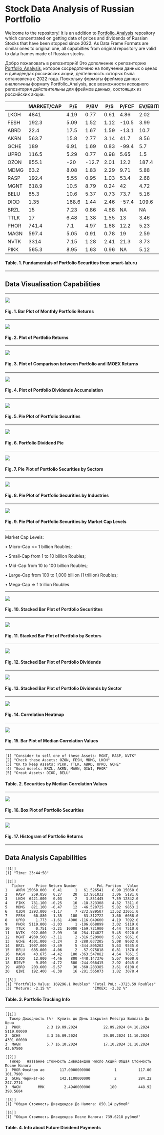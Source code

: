 # Stock Data Analysis of Russian Portfolio

Welcome to the repository! It is an addition to [Portfolio_Analysis](https://github.com/vladislavpyatnitskiy/Portfolio_Analysis) repository which concentrated on getting data of prices and dividends of Russian Stocks that have been stopped since 2022. As Data Frame Formats are similar ones to original one, all capabilties from original repository are valid to data frames made of Russian stocks.

Добро пожаловать в репозиторий! Это дополнение к репозиторию [Portfolio_Analysis](https://github.com/vladislavpyatnitskiy/Portfolio_Analysis), которое сосредоточено на получении данных о ценах и дивидендах российских акций, деятельность которых была остановлена с 2022 года. Поскольку форматы фреймов данных аналогичны формату Portfolio_Analysis, все возможности исходного репозитория действительны для фреймов данных, состоящих из российских акции.

| | MARKET/CAP | P/E | P/BV | P/S | P/FCF | EV/EBITDA | DEBT/EBITDA |
|---|---|---|---|---|---|---|---|
| LKOH | 4841 | 4.19 | 0.77 | 0.61 | 4.86 | 2.02 | -0.39 |
| FESH | 192.3 | 5.09 | 1.52 | 1.12 | -10.5 | 3.99 | 0.41 |
| ABRD | 22.4 | 17.5 | 1.67 | 1.59 | -13.1 | 10.7 | 3.01 |
| AKRN | 563.7 | 15.8 | 2.77 | 3.14 | 41.7 | 8.56 | 0.37 |
| GCHE | 189 | 6.91 | 1.69 | 0.83 | -99.4 | 5.7 | 1.91 |
| UPRO | 116.5 | 5.29 | 0.77 | 0.98 | 5.65 | 1.5 | -1.13 |
| OZON | 855.1 | -20 | -12.7 | 2.01 | 12.2 | 187.4 | -15.5 |
| MDMG | 63.2 | 8.08 | 1.83 | 2.29 | 9.71 | 5.88 | -0.98 |
| RASP | 192.4 | 5.55 | 0.95 | 1.03 | 53.4 | 2.68 | -0.49 |
| MGNT | 618.9 | 10.5 | 8.79 | 0.24 | 42 | 4.72 | 0.99 |
| BELU | 85.3 | 10.6 | 5.37 | 0.73 | 73.7 | 5.16 | 0.73 |
| DIOD | 1.35 | 168.6 | 1.44 | 2.46 | -57.4 | 109.6 | -2.83 |
| BRZL | 15 | 7.23 | 0.86 | 4.68 | NA | NA | NA |
| TTLK | 17 | 6.48 | 1.38 | 1.55 | 13 | 3.46 | -1.34 |
| PHOR | 741.4 | 7.1 | 4.97 | 1.68 | 12.2 | 5.23 | 1.2 |
| MAGN | 597.4 | 5.05 | 0.91 | 0.78 | 19 | 2.59 | -0.47 |
| NVTK | 3314 | 7.15 | 1.28 | 2.41 | 21.3 | 3.73 | 0.01 |
| PIKK | 565.3 | 8.95 | 1.63 | 0.96 | NA | 5.12 | 1.07 |
#### Table. 1. Fundamentals of Portfolio Securities from smart-lab.ru
--------------------------------------------------------------------
## Data Visualisation Capabilities
--------------------------------------------------------------------
![](https://github.com/vladislavpyatnitskiy/rus-stock-data-analysis/blob/main/Plots/Monthly%20Portfolio%20Returns.png?raw=true)
#### Fig. 1. Bar Plot of Monthly Portfolio Returns
--------------------------------------------------------------------
![](https://github.com/vladislavpyatnitskiy/rus-stock-data-analysis/blob/main/Plots/Line%20plot%20of%20Portfolio.png?raw=true)
#### Fig. 2. Plot of Portfolio Returns
--------------------------------------------------------------------
![](https://github.com/vladislavpyatnitskiy/rus-stock-data-analysis/blob/main/Plots/Portfolio%20Comparison%20with%20IMOEX.png?raw=true)
#### Fig. 3. Plot of Comparison between Portfolio and IMOEX Returns
--------------------------------------------------------------------
![](https://github.com/vladislavpyatnitskiy/rus-stock-data-analysis/blob/main/Plots/Dividends%20Accumulation.png?raw=true)
#### Fig. 4. Plot of Portfolio Dividends Accumulation
--------------------------------------------------------------------
![](https://github.com/vladislavpyatnitskiy/rus-stock-data-analysis/blob/main/Plots/Pie%20Plot.png?raw=true)
#### Fig. 5. Pie Plot of Portfolio Securities
--------------------------------------------------------------------
![](https://github.com/vladislavpyatnitskiy/rus-stock-data-analysis/blob/main/Plots/Dividend%20Pie.png?raw=true)
#### Fig. 6. Portfolio Dividend Pie
--------------------------------------------------------------------
![](https://github.com/vladislavpyatnitskiy/rus-stock-data-analysis/blob/main/Plots/Pie%20Plot%20of%20Securities%20Sectors.png?raw=true)
#### Fig. 7. Pie Plot of Portfolio Securities by Sectors
--------------------------------------------------------------------
![](https://github.com/vladislavpyatnitskiy/rus-stock-data-analysis/blob/main/Plots/Pie%20Plot%20of%20Portfolio%20by%20Industries.png?raw=true)
#### Fig. 8. Pie Plot of Portfolio Securities by Industries
--------------------------------------------------------------------
![](https://github.com/vladislavpyatnitskiy/rus-stock-data-analysis/blob/main/Plots/Pie%20Plot%20by%20Market%20Cap.png?raw=true)
#### Fig. 9. Pie Plot of Portfolio Securities by Market Cap Levels
--------------------------------------------------------------------
Market Cap Levels: 

• Micro-Cap <= 1 billion Roubles; 

• Small-Cap from 1 to 10 billion Roubles;

• Mid-Cap from 10 to 100 billion Roubles; 

• Large-Cap from 100 to 1,000 billion (1 trillion) Roubles; 

• Mega-Cap => 1 trillion Roubles

--------------------------------------------------------------------
![](https://github.com/vladislavpyatnitskiy/rus-stock-data-analysis/blob/main/Plots/Stacked%20Bar%20Plot.png?raw=true)
#### Fig. 10. Stacked Bar Plot of Portfolio Securitites
--------------------------------------------------------------------
![](https://github.com/vladislavpyatnitskiy/rus-stock-data-analysis/blob/main/Plots/Stacked%20Bar%20Plot%20by%20Sector%20(Roubles).png?raw=true)
#### Fig. 11. Stacked Bar Plot of Portfolio by Sectors
--------------------------------------------------------------------
![](https://github.com/vladislavpyatnitskiy/rus-stock-data-analysis/blob/main/Plots/Stacked%20Bar%20Plot%20of%20Dividends.png?raw=true)
#### Fig. 12. Stacked Bar Plot of Portfolio Dividends
--------------------------------------------------------------------
![](https://github.com/vladislavpyatnitskiy/rus-stock-data-analysis/blob/main/Plots/Stacked%20Bar%20Plot%20Sector%20Dividends.png?raw=true)
#### Fig. 13. Stacked Bar Plot of Portfolio Dividends by Sector
--------------------------------------------------------------------
![](https://github.com/vladislavpyatnitskiy/rus-stock-data-analysis/blob/main/Plots/Heatmap%20of%20Portfolio%20Securities.png?raw=true)
#### Fig. 14. Correlation Heatmap
--------------------------------------------------------------------
![](https://github.com/vladislavpyatnitskiy/rus-stock-data-analysis/blob/main/Plots/Correlation%20Bar%20Plot%20of%20Russian%20Portfolio.png?raw=true)
#### Fig. 15. Bar Plot of Median Correlation Values
--------------------------------------------------------------------
```
[1] "Consider to sell one of these Assets: MGNT, RASP, NVTK"
[2] "Check these Assets: OZON, FESH, MDMG, LKOH"            
[3] "OK to keep Assets: PIKK, TTLK, ABRD, UPRO, GCHE"       
[4] "Good Assets: BRZL, AKRN, MAGN, QIWI, PHOR"             
[5] "Great Assets: DIOD, BELU"        
```
#### Table. 2. Securities by Median Correlation Values
--------------------------------------------------------------------
![](https://github.com/vladislavpyatnitskiy/rus-stock-data-analysis/blob/main/Plots/Boxplot.png?raw=true)
#### Fig. 16. Box Plot of Portfolio Securities
--------------------------------------------------------------------
![](https://github.com/vladislavpyatnitskiy/rus-stock-data-analysis/blob/main/Plots/Histogram%20of%20Correlations.png?raw=true)
#### Fig. 17. Histogram of Portfolio Returns
--------------------------------------------------------------------

## Data Analysis Capabilities

```
[[1]]
[1] "Time: 23:44:58"

[[2]]
   Ticker     Price Return Number         PnL Portion   Value
1    AKRN 15068.000   0.41      1   61.526541    8.90 15068.0
2    RASP   259.050   0.27     20   13.951032    3.06  5181.0
3    LKOH  6421.000   0.03      2    3.851445    7.59 12842.0
4    PIKK   731.100  -0.25     10  -18.323308    4.32  7311.0
5    MDMG   821.100  -0.47     12  -46.528725    5.82  9853.2
6    OZON  3293.000  -1.17      7 -272.889507   13.62 23051.0
7    FESH    60.880  -1.35    100  -83.312722    3.60  6088.0
8    UPRO     1.773  -1.61   4000 -116.049600    4.19  7092.0
9    PHOR  5119.000  -2.03      1 -106.068899    3.02  5119.0
10   TTLK     0.751  -2.21  10000 -169.721900    4.44  7510.0
11   NVTK   922.000  -2.99     10 -284.174827    5.45  9220.0
12   MGNT  4930.500  -3.11      2 -316.520900    5.82  9861.0
13   GCHE  4301.000  -3.24      2 -288.037205    5.08  8602.0
14   BRZL  1907.000  -3.49      5 -344.805202    5.63  9535.0
15   BELU   685.000  -4.06      2  -57.975818    0.81  1370.0
16   MAGN    43.675  -4.42    180 -363.547082    4.64  7861.5
17   DIOD    12.000  -4.46    800 -448.147376    5.67  9600.0
18  BISVP     9.890  -4.72    500 -244.966415    2.92  4945.0
19   ABRD   203.600  -5.57     30 -360.283385    3.61  6108.0
20   QIWI   192.400  -8.38     16 -281.565073    1.82  3078.4

[[3]]
[1] "Portfolio Value: 169296.1 Roubles" "Total PnL: -3723.59 Roubles"      
[3] "Return: -2.15 %"                   "IMOEX: -2.32 %"                  
```
#### Table. 3. Portfolio Tracking Info
--------------------------------------------------------------------
```
[[1]]
  Тикер Доходность (%)  Купить до День Закрытия Реестра Выплата До       Цена
1  PHOR            2.3 19.09.2024            22.09.2024 04.10.2024 5119.00000
2  GCHE            3.3 26.09.2024            29.09.2024 11.10.2024 4301.00000
3  MAGN            5.7 16.10.2024            17.10.2024 31.10.2024   43.67500

[[2]]
  Тикер   Название Стоимость дивидендов Число Акций Общая Стоимость После Налога
1  PHOR ФосАгро ао       117.0000000000           1          117.00     101.7900
2  GCHE ЧеркизГ-ао       142.1100000000           2          284.22     247.2714
3  MAGN        ММК         2.4940000000         180          448.92     390.5604

[[3]]
[1] "Общая Стоимость Дивидендов До Налога: 850.14 рублей"

[[4]]
[1] "Общая Стоимость Дивидендов После Налога: 739.6218 рублей"
```
#### Table. 4. Info about Future Dividend Payments
